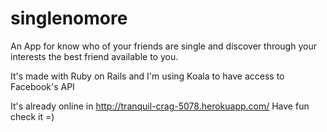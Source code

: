 singlenomore
============

An App for know who of your friends are single and discover through your interests the best friend available to you.

It's made with Ruby on Rails and I'm using Koala to have access to Facebook's API

It's already online in http://tranquil-crag-5078.herokuapp.com/ Have fun check it =)
